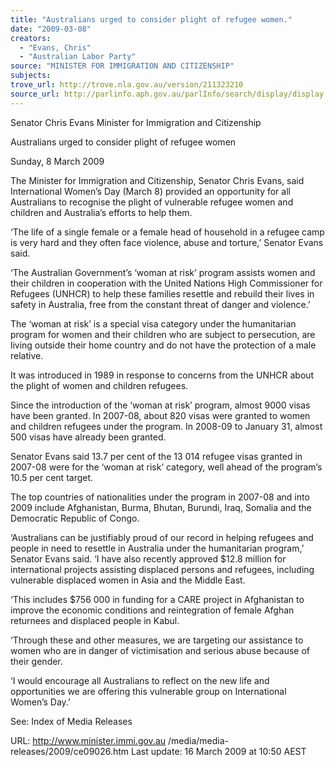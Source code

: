 ```yaml
---
title: "Australians urged to consider plight of refugee women."
date: "2009-03-08"
creators:
  - "Evans, Chris"
  - "Australian Labor Party"
source: "MINISTER FOR IMMIGRATION AND CITIZENSHIP"
subjects:
trove_url: http://trove.nla.gov.au/version/211323210
source_url: http://parlinfo.aph.gov.au/parlInfo/search/display/display.w3p;query=Id%3A%22media/pressrel/4K4U6%22
---
```


 Senator Chris Evans  Minister for Immigration and Citizenship 

 

 Australians urged to consider plight of refugee women 

 Sunday, 8 March 2009 

 The Minister for Immigration and Citizenship, Senator Chris Evans, said International  Women’s Day (March 8) provided an opportunity for all Australians to recognise the  plight of vulnerable refugee women and children and Australia’s efforts to help them. 

 ‘The life of a single female or a female head of household in a refugee camp is very  hard and they often face violence, abuse and torture,’ Senator Evans said. 

 ‘The Australian Government’s ‘woman at risk’ program assists women and their  children in cooperation with the United Nations High Commissioner for Refugees  (UNHCR) to help these families resettle and rebuild their lives in safety in Australia,  free from the constant threat of danger and violence.’ 

 The ‘woman at risk’ is a special visa category under the humanitarian program for  women and their children who are subject to persecution, are living outside their  home country and do not have the protection of a male relative. 

 It was introduced in 1989 in response to concerns from the UNHCR about the plight  of women and children refugees.  

 Since the introduction of the ‘woman at risk’ program, almost 9000 visas have been  granted. In 2007-08, about 820 visas were granted to women and children refugees  under the program. In 2008-09 to January 31, almost 500 visas have already been  granted.  

 Senator Evans said 13.7 per cent of the 13 014 refugee visas granted in 2007-08  were for the ‘woman at risk’ category, well ahead of the program’s 10.5 per cent  target.  

 The top countries of nationalities under the program in 2007-08 and into 2009  include Afghanistan, Burma, Bhutan, Burundi, Iraq, Somalia and the Democratic  Republic of Congo. 

 ‘Australians can be justifiably proud of our record in helping refugees and people in  need to resettle in Australia under the humanitarian program,’ Senator Evans said. ‘I  have also recently approved $12.8 million for international projects assisting  displaced persons and refugees, including vulnerable displaced women in Asia and  the Middle East.  

 ‘This includes $756 000 in funding for a CARE project in Afghanistan to improve the  economic conditions and reintegration of female Afghan returnees and displaced  people in Kabul. 

 ‘Through these and other measures, we are targeting our assistance to women who  are in danger of victimisation and serious abuse because of their gender. 

 ‘I would encourage all Australians to reflect on the new life and opportunities we are  offering this vulnerable group on International Women’s Day.’ 

 

 See:  Index of Media Releases 

 URL: http://www.minister.immi.gov.au /media/media-releases/2009/ce09026.htm   Last update: 16 March 2009 at 10:50 AEST  

 

